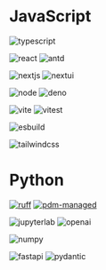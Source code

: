 # JavaScript

![typescript](https://img.shields.io/badge/Typescript-3178C6?logo=typescript&labelColor=grey)

![react](https://img.shields.io/badge/React-61DAFB?logo=react&logoColor=61DAFB&labelColor=grey)
![antd](https://img.shields.io/badge/Ant_Design-0170FE?logo=antdesign&logoColor=61DAFB&labelColor=grey)

![nextjs](https://img.shields.io/badge/Next.js-black?logo=next.js&labelColor=grey)
![nextui](https://img.shields.io/badge/NextUI-black?logo=nextui&labelColor=grey)

![node](https://img.shields.io/badge/Node-339933?logo=node.js&labelColor=grey)
![deno](https://img.shields.io/badge/Deno-_^1.3.7-black?logo=deno)

![vite](https://img.shields.io/badge/Vite-646CFF?logo=vite&labelColor=grey)
![vitest](https://img.shields.io/badge/Vitest-6E9F18?logo=vitest&labelColor=grey)

![esbuild](https://img.shields.io/badge/esbuild-FFCF00?logo=esbuild&labelColor=grey)

![tailwindcss](https://img.shields.io/badge/Tailwind_CSS-06B6D4?logo=tailwindcss&labelColor=grey)

# Python

[![ruff](https://img.shields.io/endpoint?url=https://raw.githubusercontent.com/astral-sh/ruff/main/assets/badge/v2.json)](https://github.com/astral-sh/ruff)
[![pdm-managed](https://img.shields.io/badge/pdm-managed-blueviolet)](https://pdm.fming.dev)

![jupyterlab](https://img.shields.io/badge/Jupyterlab-F37626?logo=jupyter&labelColor=grey&logoColor=F37626)
![openai](https://img.shields.io/badge/OpenAI-412991?logo=openai&)

![numpy](https://img.shields.io/badge/Numpy-black?logo=numpy)

![fastapi](https://img.shields.io/badge/FastAPI-009688?logo=fastapi&labelColor=grey)
![pydantic](https://img.shields.io/badge/Pydantic-E92063?logo=pydantic)




